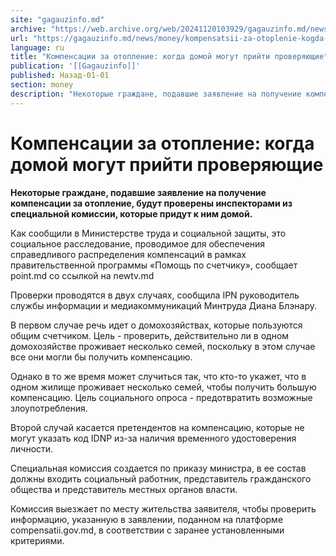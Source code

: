```yaml
---
site: "gagauzinfo.md"
archive: "https://web.archive.org/web/20241120103929/gagauzinfo.md/news/money/kompensatsii-za-otoplenie-kogda-domoi-mogut-priiti-proveryayuschie"
url: "https://gagauzinfo.md/news/money/kompensatsii-za-otoplenie-kogda-domoi-mogut-priiti-proveryayuschie"
language: ru
title: "Компенсации за отопление: когда домой могут прийти проверяющие"
publication: '[[Gagauzinfo]]'
published: Назад-01-01
section: money
description: "Некоторые граждане, подавшие заявление на получение компенсации за отопление, будут проверены инспекторами из специальной комиссии, которые придут к ним домой."
---
```


# Компенсации за отопление: когда домой могут прийти проверяющие

**Некоторые граждане, подавшие заявление на получение компенсации за отопление, будут проверены инспекторами из специальной комиссии, которые придут к ним домой.**

Как сообщили в Министерстве труда и социальной защиты, это социальное расследование, проводимое для обеспечения справедливого распределения компенсаций в рамках правительственной программы «Помощь по счетчику», сообщает point.md со ссылкой на newtv.md

Проверки проводятся в двух случаях, сообщила IPN руководитель службы информации и медиакоммуникаций Mинтруда Диана Блэнару.

В первом случае речь идет о домохозяйствах, которые пользуются общим счетчиком. Цель - проверить, действительно ли в одном домохозяйстве проживает несколько семей, поскольку в этом случае все они могли бы получить компенсацию.

Однако в то же время может случиться так, что кто-то укажет, что в одном жилище проживает несколько семей, чтобы получить большую компенсацию. Цель социального опроса - предотвратить возможные злоупотребления.

Второй случай касается претендентов на компенсацию, которые не могут указать код IDNP из-за наличия временного удостоверения личности.

Специальная комиссия создается по приказу министра, в ее состав должны входить социальный работник, представитель гражданского общества и представитель местных органов власти.

Комиссия выезжает по месту жительства заявителя, чтобы проверить информацию, указанную в заявлении, поданном на платформе compensatii.gov.md, в соответствии с заранее установленными критериями.